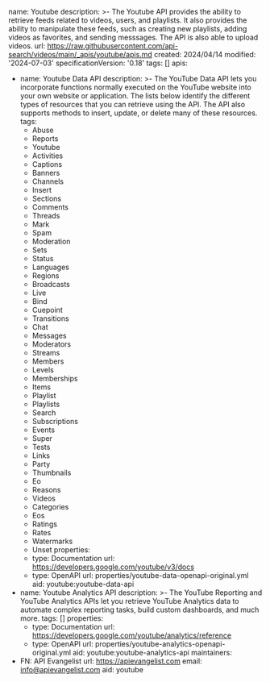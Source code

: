 name: Youtube
description: >-
  The Youtube API provides the ability to retrieve feeds related to videos,
  users, and playlists. It also provides the ability to manipulate these feeds,
  such as creating new playlists, adding videos as favorites, and sending
  messsages. The API is also able to upload videos.
url: https://raw.githubusercontent.com/api-search/videos/main/_apis/youtube/apis.md
created: 2024/04/14
modified: '2024-07-03'
specificationVersion: '0.18'
tags: []
apis:
  - name: Youtube Data API
    description: >-
      The YouTube Data API lets you incorporate functions normally executed on
      the YouTube website into your own website or application. The lists below
      identify the different types of resources that you can retrieve using the
      API. The API also supports methods to insert, update, or delete many of
      these resources.
    tags:
      - Abuse
      - Reports
      - Youtube
      - Activities
      - Captions
      - Banners
      - Channels
      - Insert
      - Sections
      - Comments
      - Threads
      - Mark
      - Spam
      - Moderation
      - Sets
      - Status
      - Languages
      - Regions
      - Broadcasts
      - Live
      - Bind
      - Cuepoint
      - Transitions
      - Chat
      - Messages
      - Moderators
      - Streams
      - Members
      - Levels
      - Memberships
      - Items
      - Playlist
      - Playlists
      - Search
      - Subscriptions
      - Events
      - Super
      - Tests
      - Links
      - Party
      - Thumbnails
      - Eo
      - Reasons
      - Videos
      - Categories
      - Eos
      - Ratings
      - Rates
      - Watermarks
      - Unset
    properties:
      - type: Documentation
        url: https://developers.google.com/youtube/v3/docs
      - type: OpenAPI
        url: properties/youtube-data-openapi-original.yml
    aid: youtube:youtube-data-api
  - name: Youtube Analytics API
    description: >-
      The YouTube Reporting and YouTube Analytics APIs let you retrieve YouTube
      Analytics data to automate complex reporting tasks, build custom
      dashboards, and much more.
    tags: []
    properties:
      - type: Documentation
        url: https://developers.google.com/youtube/analytics/reference
      - type: OpenAPI
        url: properties/youtube-analytics-openapi-original.yml
    aid: youtube:youtube-analytics-api
maintainers:
  - FN: API Evangelist
    url: https://apievangelist.com
    email: info@apievangelist.com
aid: youtube
